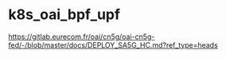 # k8s_oai_bpf_upf
https://gitlab.eurecom.fr/oai/cn5g/oai-cn5g-fed/-/blob/master/docs/DEPLOY_SA5G_HC.md?ref_type=heads
